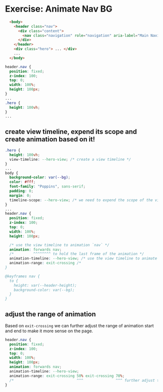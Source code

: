 # Exercise: Animate Nav BG

```html
  <body>
    <header class="nav">
      <div class="content">
        <nav class="navigation" role="navigation" aria-label="Main Navigation"> ... </nav>
      </div>
    </header>
    <div class="hero"> ... </div>
    ...
  </body>
```


```css
header.nav {
  position: fixed;
  z-index: 100;
  top: 0;
  width: 100%;
  height: 100px;
}
...
.hero {
  height: 100vh;
}
...

```

## create view timeline, expend its scope and create animation based on it!

```css
.hero {
  height: 100vh;
  view-timeline: --hero-view; /* create a view timeline */
}
...
body {
  background-color: var(--bg);
  color: #fff;
  font-family: "Poppins", sans-serif;
  padding: 0;
  margin: 0;
  timeline-scope: --hero-view; /* we need to expend the scope of the view timeline  because the nav is not the child of the hero */
}
...
header.nav {
  position: fixed;
  z-index: 100;
  top: 0;
  width: 100%;
  height: 100px;

  /* use the view timeline to animation `nav` */
  animation: forwards nav;
  /*         ^^^^^^^^ to hold the last frame of the animation */
  animation-timeline: --hero-view; /* use the view timeline to animate `nav` */
  animation-range: exit-crossing /* 
}

@keyframes nav {
  to {
    height: var(--header-height);
    background-color: var(--bg);
  }
}
```

## adjust the range of animation

Based on `exit-crossing` we can further adjust the range of animation start and end to make it more sense on the page.

```css
header.nav {
  position: fixed;
  z-index: 100;
  top: 0;
  width: 100%;
  height: 100px;
  animation: forwards nav;
  animation-timeline: --hero-view;
  animation-range: exit-crossing 50% exit-crossing 70%;
  /*                             ^^^               ^^^ further adjust the range of animation start and end */
}
```
